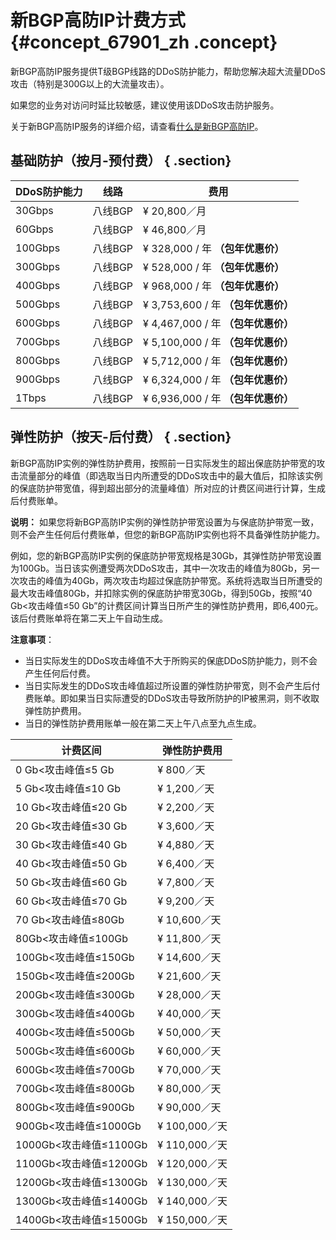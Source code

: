 # 新BGP高防IP计费方式 {#concept_67901_zh .concept}

新BGP高防IP服务提供T级BGP线路的DDoS防护能力，帮助您解决超大流量DDoS攻击（特别是300G以上的大流量攻击）。

如果您的业务对访问时延比较敏感，建议使用该DDoS攻击防护服务。

关于新BGP高防IP服务的详细介绍，请查看[什么是新BGP高防IP](intl.zh-CN/新BGP高防IP/产品简介/什么是新BGP高防IP.md#)。

## 基础防护（按月-预付费） { .section}

|DDoS防护能力|线路|费用|
|--------|--|--|
|30Gbps|八线BGP|¥ 20,800／月|
|60Gbps|八线BGP|¥ 46,800／月|
|100Gbps|八线BGP|¥ 328,000 / 年 **（包年优惠价）**|
|300Gbps|八线BGP|¥ 528,000 / 年 **（包年优惠价）**|
|400Gbps|八线BGP|¥ 968,000 / 年 **（包年优惠价）**|
|500Gbps|八线BGP|¥ 3,753,600 / 年 **（包年优惠价）**|
|600Gbps|八线BGP|¥ 4,467,000 / 年 **（包年优惠价）**|
|700Gbps|八线BGP|¥ 5,100,000 / 年 **（包年优惠价）**|
|800Gbps|八线BGP|¥ 5,712,000 / 年 **（包年优惠价）**|
|900Gbps|八线BGP|¥ 6,324,000 / 年 **（包年优惠价）**|
|1Tbps|八线BGP|¥ 6,936,000 / 年 **（包年优惠价）**|

## 弹性防护（按天-后付费） { .section}

新BGP高防IP实例的弹性防护费用，按照前一日实际发生的超出保底防护带宽的攻击流量部分的峰值（即选取当日内所遭受的DDoS攻击中的最大值后，扣除该实例的保底防护带宽值，得到超出部分的流量峰值）所对应的计费区间进行计算，生成后付费账单。

**说明：** 如果您将新BGP高防IP实例的弹性防护带宽设置为与保底防护带宽一致，则不会产生任何后付费账单，但您的新BGP高防IP实例也将不具备弹性防护能力。

例如，您的新BGP高防IP实例的保底防护带宽规格是30Gb，其弹性防护带宽设置为100Gb。当日该实例遭受两次DDoS攻击，其中一次攻击的峰值为80Gb，另一次攻击的峰值为40Gb，两次攻击均超过保底防护带宽。系统将选取当日所遭受的最大攻击峰值80Gb，并扣除实例的保底防护带宽30Gb，得到50Gb，按照“40 Gb<攻击峰值≤50 Gb”的计费区间计算当日所产生的弹性防护费用，即6,400元。该后付费账单将在第二天上午自动生成。

 **注意事项**：

-   当日实际发生的DDoS攻击峰值不大于所购买的保底DDoS防护能力，则不会产生任何后付费。
-   当日实际发生的DDoS攻击峰值超过所设置的弹性防护带宽，则不会产生后付费账单。即如果当日实际遭受的DDoS攻击导致所防护的IP被黑洞，则不收取弹性防护费用。
-   当日的弹性防护费用账单一般在第二天上午八点至九点生成。

|计费区间|弹性防护费用|
|----|------|
|0 Gb<攻击峰值≤5 Gb|¥ 800／天|
|5 Gb<攻击峰值≤10 Gb|¥ 1,200／天|
|10 Gb<攻击峰值≤20 Gb|¥ 2,200／天|
|20 Gb<攻击峰值≤30 Gb|¥ 3,600／天|
|30 Gb<攻击峰值≤40 Gb|¥ 4,880／天|
|40 Gb<攻击峰值≤50 Gb|¥ 6,400／天|
|50 Gb<攻击峰值≤60 Gb|¥ 7,800／天|
|60 Gb<攻击峰值≤70 Gb|¥ 9,200／天|
|70 Gb<攻击峰值≤80Gb|¥ 10,600／天|
|80Gb<攻击峰值≤100Gb|¥ 11,800／天|
|100Gb<攻击峰值≤150Gb|¥ 14,600／天|
|150Gb<攻击峰值≤200Gb|¥ 21,600／天|
|200Gb<攻击峰值≤300Gb|¥ 28,000／天|
|300Gb<攻击峰值≤400Gb|¥ 40,000／天|
|400Gb<攻击峰值≤500Gb|¥ 50,000／天|
|500Gb<攻击峰值≤600Gb|¥ 60,000／天|
|600Gb<攻击峰值≤700Gb|¥ 70,000／天|
|700Gb<攻击峰值≤800Gb|¥ 80,000／天|
|800Gb<攻击峰值≤900Gb|¥ 90,000／天|
|900Gb<攻击峰值≤1000Gb|¥ 100,000／天|
|1000Gb<攻击峰值≤1100Gb|¥ 110,000／天|
|1100Gb<攻击峰值≤1200Gb|¥ 120,000／天|
|1200Gb<攻击峰值≤1300Gb|¥ 130,000／天|
|1300Gb<攻击峰值≤1400Gb|¥ 140,000／天|
|1400Gb<攻击峰值≤1500Gb|¥ 150,000／天|

